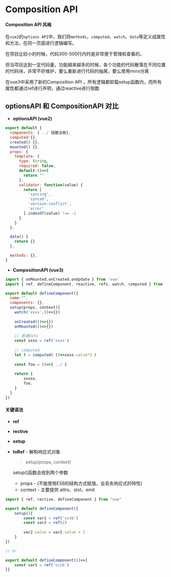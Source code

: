 # Composition API

#### Composition API 风格
在`vue2`的`options API`中，我们将`methods`，`computed`、`watch`、`data`等定义成属性和方法，在同一页面进行逻辑编写。

在项目比较小的时候，代码300-500行内时是非常便于管理和查看的。

但当项目达到一定代码量，功能越来越多的时候，各个功能的代码散落在不同位置的代码块，非常不好维护，要么重新进行代码的抽离，要么使用minx分离

在vue3中采用了新的Composition API ，所有逻辑都卸载setup函数内，而所有属性都通过ref进行声明，通过reactive进行倒数



## optionsAPI 和 CompositionAPI 对比
- **optionsAPI (vue2)** 
```js
export default {
  components: { ../ 组建注册},
  computed:{},
  created() {},
  mounted() {},
  props: {
    template: {
      type: String,
      required: false,
      default:()=>{
        return ""
      },
      validator: function(value) {
        return [
          'syncing',
          'synced',
          'version-conflict',
          'error'
        ].indexOf(value) !== -1
      }
    }
  },

  data() {
    return {}
  },

  methods: {},
}
```

- **CompositionAPI (vue3)**
```js
import { onMounted,onCreated,onUpdate } from 'vue'
import { ref, defineComponent, reactive, refs, watch, computed } from 'vue'

export default defineComponent({
  name:"",
  components: {},
  setup(props, context){
    watch('xxxx',()=>{})
    
    onCreated(()=>{})
    onMounted(()=>{})
    
    // 普通data
    const xxxx = ref('xxxx')
    
    // computed
    let t = computed( ()=>xxxx.value*3 )
    
    const foo = ()=>{ ../ }
    
    return {
        xxxxx,
        foo,
    }
  }
})


```


#### 关键语法
- **ref**
- **rective**
- **setup**
- **toRef** - 解构响应式对象
    > setup(props, context) 

    setup()函数会收到两个参数
    - props - (不能使用ES6的结构方式赋值，会丢失响应式的特性)
    - context - 主要提供 attrs、slot、emit

```js
import { ref, rective, defineComponent } from "vue"

export default defineComponent({
    setup(){
        const var1 = ref('ccvb')
        const var2 = ref(2)
        
        var2.value = var2.value + 1
    }
})

// Or

export default defineComponent(()=>{
    const var1 = ref('ccvb')
}}

```

